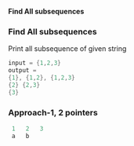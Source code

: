 **Find All subsequences**

### Find All subsequences
Print all subsequence of given string
```c
input = {1,2,3}
output = 
{1}, {1,2}, {1,2,3}
{2} {2,3}
{3}
```

### Approach-1, 2 pointers
```c
 1   2   3
 a   b
```
